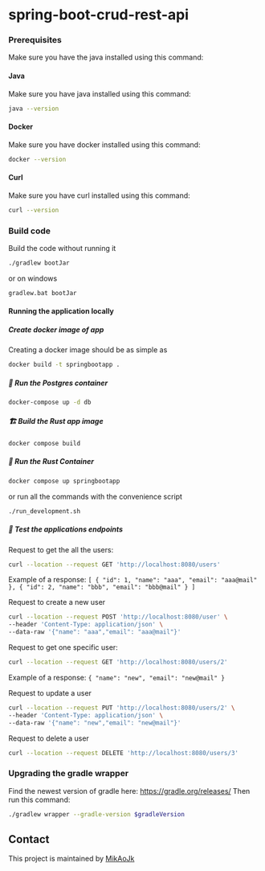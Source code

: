 # spring-boot-crud-rest-api

### Prerequisites
Make sure you have the java installed using this command:

#### Java
Make sure you have java installed using this command:
```bash script
java --version
```

#### Docker
Make sure you have docker installed using this command:
```bash script
docker --version
```

#### Curl
Make sure you have curl installed using this command:
```bash script
curl --version
```

### Build code
Build the code without running it
``` bash
./gradlew bootJar
```
or on windows
``` bash
gradlew.bat bootJar
```

#### Running the application locally

##### Create docker image of app
Creating a docker image should be as simple as
``` bash
docker build -t springbootapp .
```

##### 🐘 Run the Postgres container
```bash script
docker-compose up -d db
```

##### 🏗️ Build the Rust app image
```bash script
docker compose build
```

##### 👟 Run the Rust Container
```bash script
docker compose up springbootapp
```

or run all the commands with the convenience script
```bash
./run_development.sh
```

##### 🧪 Test the applications endpoints

Request to get the all the users:
```bash script
curl --location --request GET 'http://localhost:8080/users'
```
Example of a response:
`[
{
"id": 1,
"name": "aaa",
"email": "aaa@mail"
},
{
"id": 2,
"name": "bbb",
"email": "bbb@mail"
}
]`

Request to create a new user
```bash script
curl --location --request POST 'http://localhost:8080/user' \
--header 'Content-Type: application/json' \
--data-raw '{"name": "aaa","email": "aaa@mail"}'
```

Request to get one specific user:
```bash script
curl --location --request GET 'http://localhost:8080/users/2'
```
Example of a response:
`{
"name": "new",
"email": "new@mail"
}`

Request to update a user
```bash script
curl --location --request PUT 'http://localhost:8080/users/2' \
--header 'Content-Type: application/json' \
--data-raw '{"name": "new","email": "new@mail"}'
```

Request to delete a user
```bash script
curl --location --request DELETE 'http://localhost:8080/users/3'
```


### Upgrading the gradle wrapper
Find the newest version of gradle here: https://gradle.org/releases/ Then run this command:

``` bash
./gradlew wrapper --gradle-version $gradleVersion
```

## Contact
This project is maintained by [MikAoJk](CODEOWNERS)
